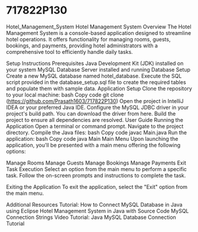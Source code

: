 # 717822P130
Hotel_Management_System
Hotel Management System
Overview
The Hotel Management System is a console-based application designed to streamline hotel operations. It offers functionality for managing rooms, guests, bookings, and payments, providing hotel administrators with a comprehensive tool to efficiently handle daily tasks.

Setup Instructions
Prerequisites
Java Development Kit (JDK) installed on your system
MySQL Database Server installed and running
Database Setup
Create a new MySQL database named hotel_database.
Execute the SQL script provided in the database_setup.sql file to create the required tables and populate them with sample data.
Application Setup
Clone the repository to your local machine:
bash
Copy code
git clone (https://github.com/Prasath1603/717822P130)
Open the project in IntelliJ IDEA or your preferred Java IDE.
Configure the MySQL JDBC driver in your project's build path. You can download the driver from here.
Build the project to ensure all dependencies are resolved.
User Guide
Running the Application
Open a terminal or command prompt.
Navigate to the project directory.
Compile the Java files:
bash
Copy code
javac Main.java
Run the application:
bash
Copy code
java Main
Main Menu
Upon launching the application, you'll be presented with a main menu offering the following options:

Manage Rooms
Manage Guests
Manage Bookings
Manage Payments
Exit
Task Execution
Select an option from the main menu to perform a specific task. Follow the on-screen prompts and instructions to complete the task.

Exiting the Application
To exit the application, select the "Exit" option from the main menu.

Additional Resources
Tutorial: How to Connect MySQL Database in Java using Eclipse
Hotel Management System in Java with Source Code
MySQL Connection Strings
Video Tutorial: Java MySQL Database Connection Tutorial
